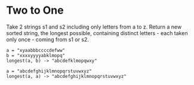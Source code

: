 # Two to One

Take 2 strings s1 and s2 including only letters from a to z. Return a new sorted string, the longest possible,
containing distinct letters - each taken only once - coming from s1 or s2.

```
a = "xyaabbbccccdefww"
b = "xxxxyyyyabklmopq"
longest(a, b) -> "abcdefklmopqwxy"

a = "abcdefghijklmnopqrstuvwxyz"
longest(a, a) -> "abcdefghijklmnopqrstuvwxyz"
```